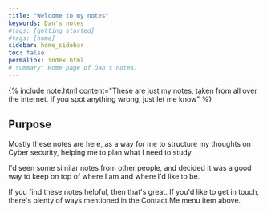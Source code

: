 ```yaml
---
title: "Welcome to my notes"
keywords: Dan's notes
#tags: [getting_started]
#tags: [home]
sidebar: home_sidebar
toc: false
permalink: index.html
# summary: Home page of Dan's notes.
---
```


{% include note.html content="These are just my notes, taken from all over the internet. if you spot anything wrong, just let me know" %}

## Purpose

Mostly these notes are here, as a way for me to structure my thoughts on Cyber security, helping me to plan what I need to study.

I'd seen some similar notes from other people, and decided it was a good way to keep on top of where I am and where I'd like to be.

If you find these notes helpful, then that's great.
If you'd like to get in touch, there's plenty of ways mentioned in the Contact Me menu item above.